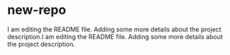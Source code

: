 # new-repo
I am editing the README file. Adding some more details about the project description.I am editing the README file. Adding some more details about the project description.

